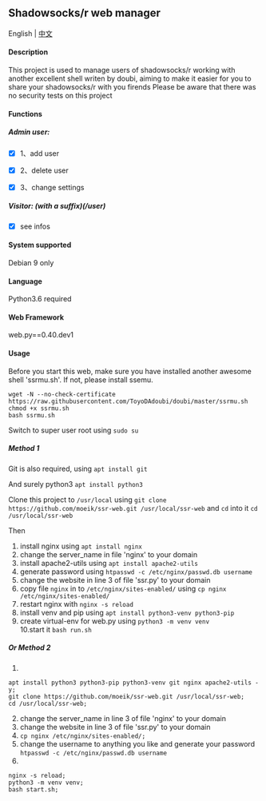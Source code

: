 ## Shadowsocks/r web manager

English | [中文](https://github.com/moeik/ssr-web/blob/master/readme_zh_cn.md)

#### Description

This project is used to manage users of shadowsocks/r working with another excellent shell writen by doubi, aiming to make it easier for you to share your shadowsocks/r with you firends
Please be aware that there was no security tests on this project

#### Functions

##### Admin user:

- [x] 1、add user

- [x] 2、delete user

- [x] 3、change settings

##### Visitor: (with a suffix)(/user)

- [x] see infos

#### System supported

Debian 9 only

#### Language

Python3.6 required

#### Web Framework

web.py==0.40.dev1


#### Usage

Before you start this web, make sure you have installed another awesome shell 'ssrmu.sh'. 
If not, please  install ssemu.
```
wget -N --no-check-certificate https://raw.githubusercontent.com/ToyoDAdoubi/doubi/master/ssrmu.sh
chmod +x ssrmu.sh
bash ssrmu.sh
```

Switch to super user root using `sudo su`

##### Method 1

Git is also required, using `apt install git`

And surely python3 `apt install python3`

Clone this project to `/usr/local`  using `git clone https://github.com/moeik/ssr-web.git /usr/local/ssr-web` 
and `cd` into it `cd /usr/local/ssr-web`

Then

1. install nginx using `apt install nginx` 
2. change the server_name in file 'nginx' to your domain 
3. install apache2-utils using `apt install apache2-utils`
4. generate password using `htpasswd -c /etc/nginx/passwd.db username`
5. change the website in line 3 of file 'ssr.py' to your domain        
6. copy file `nginx` in to `/etc/nginx/sites-enabled/` using `cp nginx /etc/nginx/sites-enabled/`                
7. restart nginx with `nginx -s reload`                    
8. install venv and pip using `apt install python3-venv python3-pip`   
9. create virtual-env for web.py using `python3 -m venv venv`          
10.start it `bash run.sh` 

##### Or Method 2

1. 
```
apt install python3 python3-pip python3-venv git nginx apache2-utils -y;
git clone https://github.com/moeik/ssr-web.git /usr/local/ssr-web;
cd /usr/local/ssr-web;
```
2. change the server_name in line 3 of file 'nginx' to your domain
3. change the website in line 3 of file 'ssr.py' to your domain
4. `cp nginx /etc/nginx/sites-enabled/;`
5. change the username to anything you like and generate your password `htpasswd -c /etc/nginx/passwd.db username`
6.

```
nginx -s reload;
python3 -m venv venv;
bash start.sh;

```

